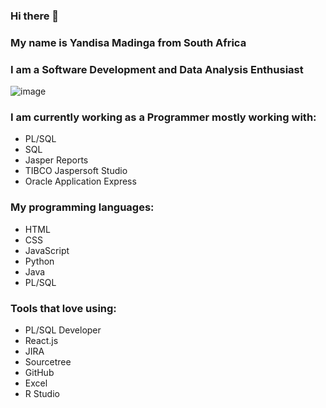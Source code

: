 ### Hi there 👋

<!--
**SbuYandisa/SbuYandisa** is a ✨ _special_ ✨ repository because its `README.md` (this file) appears on your GitHub profile.

Here are some ideas to get you started:

- 🔭 I’m currently working on ...
- 🌱 I’m currently learning ...
- 👯 I’m looking to collaborate on ...
- 🤔 I’m looking for help with ...
- 💬 Ask me about ...
- 📫 How to reach me: ...
- 😄 Pronouns: ...
- ⚡ Fun fact: ...
-->

### My name is Yandisa Madinga from South Africa


### I am a Software Development and Data Analysis Enthusiast
![image]([https://user-images.githubusercontent.com/53038571/208651187-d29a3289-0f92-46db-a3f8-98f43648f1f6.png](https://lh3.googleusercontent.com/YiHxHCxngm1kn_yoHW45Utlrgy86ijRJDdnKS2zRgURzi-YgVKOEtNf6AHMNnFGYrmxrmLVxIwdR-gkU4euzV7B3h4vL6V3rLR6e0Fj8uND_MLJes6oT-EzuG5qyVD855qELsnPdJ2Iq0SbA6A))
### I am currently working as a Programmer mostly working with:
-  PL/SQL
-  SQL
-  Jasper Reports
-  TIBCO Jaspersoft Studio
-  Oracle Application Express
### My programming languages:
- HTML
- CSS
- JavaScript
- Python
- Java
- PL/SQL

### Tools that love using:
- PL/SQL Developer
- React.js
- JIRA
- Sourcetree
- GitHub
- Excel
- R Studio

  

